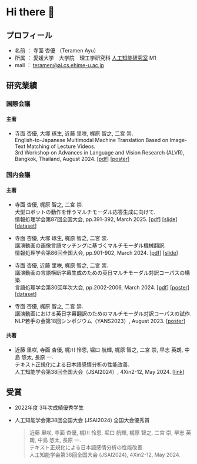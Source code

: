 # Hi there 👋

<!--
**ayuteramen/ayuteramen** is a ✨ _special_ ✨ repository because its `README.md` (this file) appears on your GitHub profile.

Here are some ideas to get you started:

- 🔭 I’m currently working on ...
- 🌱 I’m currently learning ...
- 👯 I’m looking to collaborate on ...
- 🤔 I’m looking for help with ...
- 💬 Ask me about ...
- 📫 How to reach me: ...
- 😄 Pronouns: ...
- ⚡ Fun fact: ...
-->



## プロフィール
- 名前 ： 寺面 杏優 （Teramen Ayu）
- 所属 ： 愛媛大学　大学院　理工学研究科 [人工知能研究室](https://sites.google.com/view/ehime-nlp/) M1
- mail ： teramen@ai.cs.ehime-u.ac.jp


## 研究業績
### 国際会議
#### 主著
- 寺面 杏優, 大塚 琢生, 近藤 里咲, 梶原 智之, 二宮 崇. <br>
English-to-Japanese Multimodal Machine Translation Based on Image-Text Matching of Lecture Videos. <br>
3rd Workshop on Advances in Language and Vision Research (ALVR), Bangkok, Thailand, August 2024.
[[pdf](https://drive.google.com/file/d/1ccbR6UsiNLwQg5NOcsL6qM-f0GdX65r5/view?usp=sharing)] 
[[poster](https://drive.google.com/file/d/1BqhDhSZRLm16dAXzIeV5BUzTU_7yF58w/view?usp=sharing)]

### 国内会議
#### 主著
- 寺面 杏優, 梶原 智之, 二宮 崇. <br>
犬型ロボットの動作を伴うマルチモーダル応答生成に向けて. <br>
情報処理学会第87回全国大会, pp.391-392, March 2025.
[[pdf](https://drive.google.com/file/d/1QH_YWRHnmy3SN7tlk-5UdmjKtueTnY0d/view?usp=sharing)] 
[[slide](https://drive.google.com/file/d/1-ZVrWi1PlMfI9l_pna4DvTcpUk9lUrKz/view?usp=sharing)]
[[dataset](https://github.com/EhimeNLP/direction)]

- 寺面 杏優, 大塚 琢生, 梶原 智之, 二宮 崇. <br>
講演動画の画像言語マッチングに基づくマルチモーダル機械翻訳. <br>
情報処理学会第86回全国大会, pp.901-902, March 2024.
[[pdf](https://drive.google.com/file/d/1RSbK9DYQhEnxWDXvbfcp_Qqg8n8IU-Ak/view?usp=sharing)] 
[[slide](https://drive.google.com/file/d/1dvRkcCXJacKCZncZNDcS4vvwIslNkdvU/view?usp=sharing)]

- 寺面 杏優, 近藤 里咲, 梶原 智之, 二宮 崇. <br>
講演動画の言語横断字幕生成のための英日マルチモーダル対訳コーパスの構築. <br>
言語処理学会第30回年次大会, pp.2002-2006, March 2024. 
[[pdf](https://www.anlp.jp/proceedings/annual_meeting/2024/pdf_dir/P7-11.pdf)] 
[[poster](https://drive.google.com/file/d/1AdtoqBxTk-3kffmLrH0pwRe1AHCePUdp/view?usp=sharing)]
[[dataset](https://github.com/EhimeNLP/TAIL)]

- 寺面 杏優, 梶原 智之, 二宮 崇. <br>
講演動画における英日字幕翻訳のためのマルチモーダル対訳コーパスの試作. <br>
NLP若手の会第18回シンポジウム（YANS2023）, August 2023. 
[[poster](https://drive.google.com/file/d/1Hwd92XID8HFx0mINBHH34zfaciS6Hawr/view?usp=sharing)]

#### 共著
- 近藤 里咲, 寺面 杏優, 梶川 怜恩, 堀口 航輝, 梶原 智之, 二宮 崇, 早志 英朗, 中島 悠太, 長原 一. <br>
テキスト正規化による日本語感情分析の性能改善. <br>
人工知能学会第38回全国大会（JSAI2024）, 4Xin2-12, May 2024. 
[[link](https://doi.org/10.11517/pjsai.JSAI2024.0_4Xin212)]

## 受賞
- 2022年度 3年次成績優秀学生

- 人工知能学会第38回全国大会 (JSAI2024) 全国大会優秀賞
  > 近藤 里咲, 寺面 杏優, 梶川 怜恩, 堀口 航輝, 梶原 智之, 二宮 崇, 早志 英朗, 中島 悠太, 長原 一. <br>
  > テキスト正規化による日本語感情分析の性能改善. <br>
  > 人工知能学会第38回全国大会 (JSAI2024), 4Xin2-12, May 2024.


